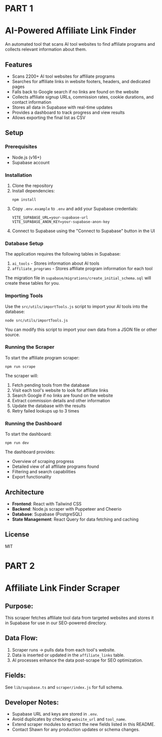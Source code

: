 # PART 1
# AI-Powered Affiliate Link Finder

An automated tool that scans AI tool websites to find affiliate programs and collects relevant information about them.

## Features

- Scans 2200+ AI tool websites for affiliate programs
- Searches for affiliate links in website footers, headers, and dedicated pages
- Falls back to Google search if no links are found on the website
- Collects affiliate signup URLs, commission rates, cookie durations, and contact information
- Stores all data in Supabase with real-time updates
- Provides a dashboard to track progress and view results
- Allows exporting the final list as CSV

## Setup

### Prerequisites

- Node.js (v16+)
- Supabase account

### Installation

1. Clone the repository
2. Install dependencies:
   ```
   npm install
   ```
3. Copy `.env.example` to `.env` and add your Supabase credentials:
   ```
   VITE_SUPABASE_URL=your-supabase-url
   VITE_SUPABASE_ANON_KEY=your-supabase-anon-key
   ```
4. Connect to Supabase using the "Connect to Supabase" button in the UI

### Database Setup

The application requires the following tables in Supabase:

1. `ai_tools` - Stores information about AI tools
2. `affiliate_programs` - Stores affiliate program information for each tool

The migration file in `supabase/migrations/create_initial_schema.sql` will create these tables for you.

### Importing Tools

Use the `src/utils/importTools.js` script to import your AI tools into the database:

```
node src/utils/importTools.js
```

You can modify this script to import your own data from a JSON file or other source.

### Running the Scraper

To start the affiliate program scraper:

```
npm run scrape
```

The scraper will:
1. Fetch pending tools from the database
2. Visit each tool's website to look for affiliate links
3. Search Google if no links are found on the website
4. Extract commission details and other information
5. Update the database with the results
6. Retry failed lookups up to 3 times

### Running the Dashboard

To start the dashboard:

```
npm run dev
```

The dashboard provides:
- Overview of scraping progress
- Detailed view of all affiliate programs found
- Filtering and search capabilities
- Export functionality

## Architecture

- **Frontend**: React with Tailwind CSS
- **Backend**: Node.js scraper with Puppeteer and Cheerio
- **Database**: Supabase (PostgreSQL)
- **State Management**: React Query for data fetching and caching

## License

MIT

# PART 2 
# Affiliate Link Finder Scraper

## Purpose:
This scraper fetches affiliate tool data from targeted websites and stores it in Supabase for use in our SEO-powered directory.

## Data Flow:
1. Scraper runs → pulls data from each tool's website.
2. Data is inserted or updated in the `affiliate_links` table.
3. AI processes enhance the data post-scrape for SEO optimization.

## Fields:
See `lib/supabase.ts` and `scraper/index.js` for full schema.

## Developer Notes:
- Supabase URL and keys are stored in `.env`.
- Avoid duplicates by checking `website_url` and `tool_name`.
- Extend scraper modules to extract the new fields listed in this README.
- Contact Shawn for any production updates or schema changes.
